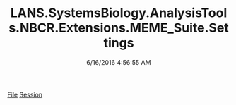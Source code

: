 ﻿---
title: LANS.SystemsBiology.AnalysisTools.NBCR.Extensions.MEME_Suite.Settings
date: 6/16/2016 4:56:55 AM
---

[File](T-LANS.SystemsBiology.AnalysisTools.NBCR.Extensions.MEME_Suite.Settings.File.html)
[Session](T-LANS.SystemsBiology.AnalysisTools.NBCR.Extensions.MEME_Suite.Settings.Session.html)
